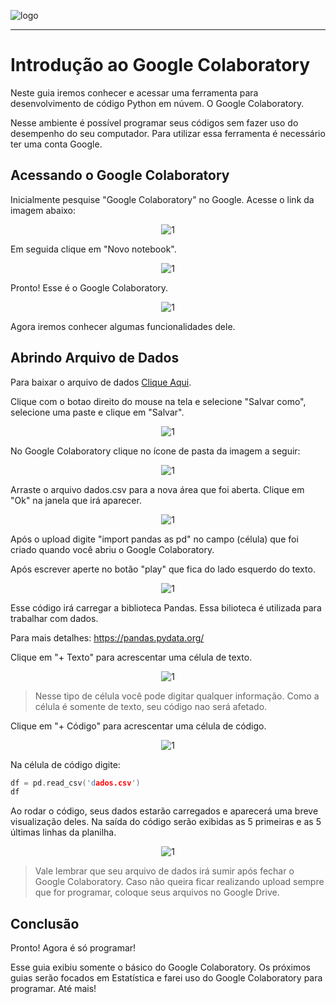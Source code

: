 ![logo](https://i.ibb.co/YthtbLh/Giifff-mid.gif)
***
# Introdução ao Google Colaboratory
Neste guia iremos conhecer e acessar uma ferramenta para desenvolvimento de código Python em núvem. O Google Colaboratory.

Nesse ambiente é possível programar seus códigos sem fazer uso do desempenho do seu computador. Para utilizar essa ferramenta é necessário ter uma conta Google.

## Acessando o Google Colaboratory
Inicialmente pesquise "Google Colaboratory" no Google. Acesse o link da imagem abaixo:

<p align="center">
  <img src="https://i.ibb.co/PzpvrWr/collab1.png" alt="1"/>
</p>

Em seguida clique em "Novo notebook".

<p align="center">
  <img src="https://i.ibb.co/fFrFZYc/collab2.png" alt="1"/>
</p>

Pronto! Esse é o Google Colaboratory.

<p align="center">
  <img src="https://i.ibb.co/3CX1H9t/collab3.png" alt="1"/>
</p>

Agora iremos conhecer algumas funcionalidades dele.

## Abrindo Arquivo de Dados
Para baixar o arquivo de dados [Clique Aqui](https://github.com/Wreef/EstatisticaDeDados/raw/main/Introdu%C3%A7%C3%A3o%20ao%20Google%20Colaboratory/dados.csv).

Clique com o botao direito do mouse na tela e selecione "Salvar como", selecione uma paste e clique em "Salvar".

<p align="center">
  <img src="https://i.ibb.co/pxb6y87/collab4.png" alt="1"/>
</p>

No Google Colaboratory clique no ícone de pasta da imagem a seguir:

<p align="center">
  <img src="https://i.ibb.co/V350Y2Y/collab5.png" alt="1"/>
</p>

Arraste o arquivo dados.csv para a nova área que foi aberta. Clique em "Ok" na janela que irá aparecer.

<p align="center">
  <img src="https://i.ibb.co/Sc7xbsx/collab6.png" alt="1"/>
</p>

Após o upload digite "import pandas as pd" no campo (célula) que foi criado quando você abriu o Google Colaboratory.

Após escrever aperte no botão "play" que fica do lado esquerdo do texto.

<p align="center">
  <img src="https://i.ibb.co/cYCmcwr/collab7.png" alt="1"/>
</p>

Esse código irá carregar a biblioteca Pandas. Essa bilioteca é utilizada para trabalhar com dados.

Para mais detalhes: https://pandas.pydata.org/

Clique em "+ Texto" para acrescentar uma célula de texto.

<p align="center">
  <img src="https://i.ibb.co/pw2PppX/collab8.png" alt="1"/>
</p>

> Nesse tipo de célula você pode digitar qualquer informação. Como a célula é somente de texto, seu código nao será afetado.

Clique em "+ Código" para acrescentar uma célula de código.

<p align="center">
  <img src="https://i.ibb.co/KXDPL5R/collab9.png" alt="1"/>
</p>

Na célula de código digite:

```cpp
df = pd.read_csv('dados.csv')
df
```

Ao rodar o código, seus dados estarão carregados e aparecerá uma breve visualização deles. Na saída do código serão exibidas as 5 primeiras e as 5 últimas linhas da planilha.

<p align="center">
  <img src="https://i.ibb.co/2vP0G60/collab10.png" alt="1"/>
</p>

> Vale lembrar que seu arquivo de dados irá sumir após fechar o Google Colaboratory. Caso não queira ficar realizando upload sempre que for programar, coloque seus arquivos no Google Drive.

## Conclusão
Pronto! Agora é só programar!

Esse guia exibiu somente o básico do Google Colaboratory. Os próximos guias serão focados em Estatística e farei uso do Google Colaboratory para programar.
Até mais!
